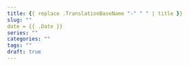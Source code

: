 ```yaml
---
title: {{ replace .TranslationBaseName "-" " " | title }}
slug: ""
date = {{ .Date }}
series: ""
categories: ""
tags: ""
draft: true
---
```


